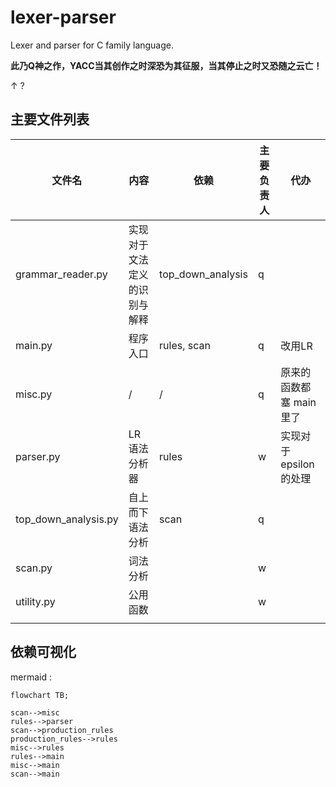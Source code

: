 # lexer-parser
Lexer and parser for C family language.

**此乃Q神之作，YACC当其创作之时深恐为其征服，当其停止之时又恐随之云亡！**

↑ ?

## 主要文件列表

| 文件名               | 内容                              | 依赖                   | 主要负责人 | 代办                    |
| -------------------  | --------------------------------- | ---------------------- | ---------- | ----------------------- |
| grammar_reader.py | 实现对于文法定义的识别与解释      | top_down_analysis | q          |                         |
| main.py              | 程序入口                          | rules, scan      | q          | 改用LR                  |
| misc.py              | / | /                   | q          | 原来的函数都塞 main 里了 |
| parser.py            | LR 语法分析器                     | rules                  | w          | 实现对于 epsilon 的处理 |
| top_down_analysis.py | 自上而下语法分析                  | scan                   | q          |                        |
| scan.py              | 词法分析                          |                        | w          |                         |
| utility.py           | 公用函数                          |                        | w          |                         |
|  |  | |  | |

## 依赖可视化

mermaid :

```mermaid
flowchart TB;

scan-->misc
rules-->parser
scan-->production_rules
production_rules-->rules
misc-->rules
rules-->main
misc-->main
scan-->main
```

